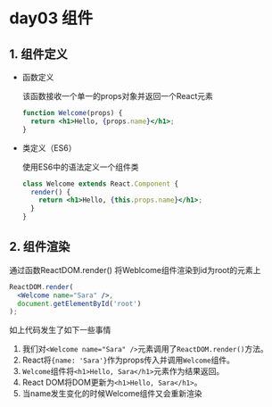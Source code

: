 # day03 组件

## 1. 组件定义

- 函数定义

  该函数接收一个单一的props对象并返回一个React元素

  ```jsx
  function Welcome(props) {
    return <h1>Hello, {props.name}</h1>;
  }
  ```

- 类定义（ES6）

  使用ES6中的语法定义一个组件类

  ```jsx
  class Welcome extends React.Component {
    render() {
      return <h1>Hello, {this.props.name}</h1>;
    }
  }
  ```



## 2. 组件渲染

通过函数ReactDOM.render() 将Weblcome组件渲染到id为root的元素上

```jsx
ReactDOM.render(
  <Welcome name="Sara" />,
  document.getElementById('root')
);
```

如上代码发生了如下一些事情

1. 我们对`<Welcome name="Sara" />`元素调用了`ReactDOM.render()`方法。
2. React将`{name: 'Sara'}`作为props传入并调用`Welcome`组件。
3. `Welcome`组件将`<h1>Hello, Sara</h1>`元素作为结果返回。
4. React DOM将DOM更新为`<h1>Hello, Sara</h1>`。
5. 当name发生变化的时候Welcome组件又会重新渲染


